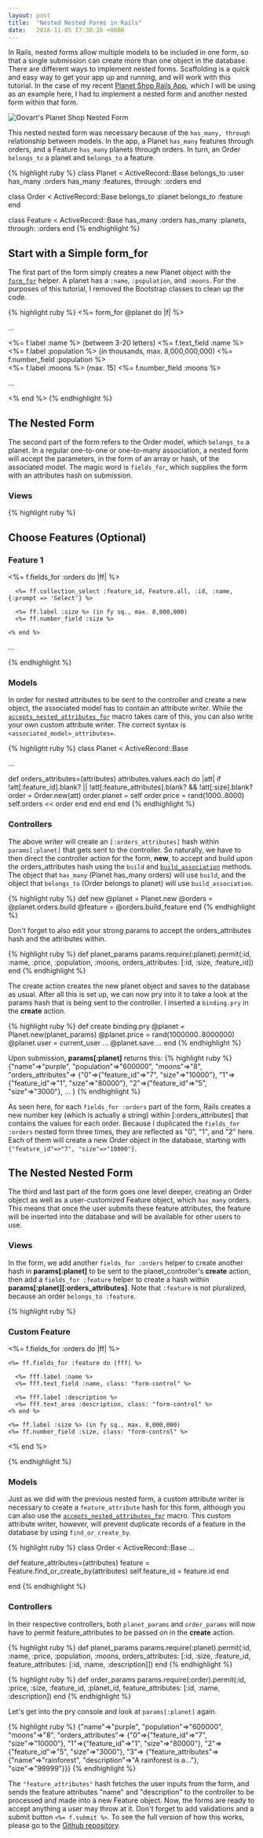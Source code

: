 ```yaml
---
layout: post
title:  "Nested Nested Forms in Rails"
date:   2016-11-05 17:30:26 +0000
---
```



In Rails, nested forms allow multiple models to be included in one form, so that a single submission can create more than one object in the database. There are different ways to implement nested forms. Scaffolding is a quick and easy way to get your app up and running, and will work with this tutorial. In the case of my recent [Planet Shop Rails App](https://github.com/auranbuckles/oovarts-planet-shop-at-the-end-of-the-universe), which I will be using as an example here, I had to implement a nested form and another nested form within that form.

![Oovart's Planet Shop Nested Form](/img/oovarts-planet-shop-2.png)

This nested nested form was necessary because of the `has_many, through` relationship between models. In the app, a Planet `has_many` features through orders, and a Feature `has_many` planets through orders. In turn, an Order `belongs_to` a planet and `belongs_to` a feature.

{% highlight ruby %}
class Planet < ActiveRecord::Base
  belongs_to :user
  has_many :orders
  has_many :features, through: :orders
end

class Order < ActiveRecord::Base
  belongs_to :planet
  belongs_to :feature
end

class Feature < ActiveRecord::Base
  has_many :orders
  has_many :planets, through: :orders
end
{% endhighlight %}

## Start with a Simple form_for

The first part of the form simply creates a new Planet object with the [`form_for`](http://api.rubyonrails.org/classes/ActionView/Helpers/FormHelper.html#method-i-form_for) helper. A planet has a `:name`, `:population`, and `:moons`. For the purposes of this tutorial, I removed the Bootstrap classes to clean up the code.

{% highlight ruby %}
<%= form_for @planet do |f| %>

  ...

  <div>
    <%= f.label :name %> (between 3-20 letters)
    <%= f.text_field :name %>
  </div>

  <div>
    <%= f.label :population %> (in thousands, max. 8,000,000,000)
    <%= f.number_field :population %>
  </div>

  <div>
    <%= f.label :moons %> (max. 15)
    <%= f.number_field :moons %>
  </div>

  ...

<% end %>
{% endhighlight %}

## The Nested Form

The second part of the form refers to the Order model, which `belongs_to` a planet. In a regular one-to-one or one-to-many association, a nested form will accept the parameters, in the form of an array or hash, of the associated model. The magic word is `fields_for`, which supplies the form with an attributes hash on submission.

### Views

{% highlight ruby %}
<h2>Choose Features (Optional)</h2>

  <h3>Feature 1</h3>
    <%= f.fields_for :orders do |ff| %>

      <%= ff.collection_select :feature_id, Feature.all, :id, :name, {:prompt => 'Select'} %>

      <%= ff.label :size %> (in fy sq., max. 8,000,000)
      <%= ff.number_field :size %>

    <% end %>

  ...
	
  </div>
{% endhighlight %}

### Models

In order for nested attributes to be sent to the controller and create a new object, the associated model has to contain an attribute writer. While the [`accepts_nested_attributes_for`](http://api.rubyonrails.org/classes/ActiveRecord/NestedAttributes/ClassMethods.html) macro takes care of this, you can also write your own custom attribute writer. The correct syntax is `<associated_model>_attributes=`.

{% highlight ruby %}
class Planet < ActiveRecord::Base
  
  ...
	
  def orders_attributes=(attributes)
    attributes.values.each do |att|
      if !att[:feature_id].blank? || !att[:feature_attributes].blank? && !att[:size].blank?
        order = Order.new(att)
        order.planet = self
        order.price = rand(1000..8000)
        self.orders << order
      end
    end
  end
end
{% endhighlight %}

### Controllers

The above writer will create an `[:orders_attributes]` hash within `params[:planet]` that gets sent to the controller. So naturally, we have to then direct the controller action for the form, **new**, to accept and build upon the orders_attributes hash using the `build` and [`build_association`](http://guides.rubyonrails.org/association_basics.html#belongs-to-association-reference) methods. The object that `has_many` (Planet has_many orders) will use `build`, and the object that `belongs_to` (Order belongs to planet) will use `build_association`.

{% highlight ruby %}
def new
  @planet = Planet.new
  @orders = @planet.orders.build
  @feature = @orders.build_feature
end
{% endhighlight %}

Don't forget to also edit your strong params to accept the orders_attributes hash and the attributes within.

{% highlight ruby %}
def planet_params
  params.require(:planet).permit(:id, :name, :price, :population, :moons, orders_attributes: [:id, :size, :feature_id])
end
{% endhighlight %}

The create action creates the new planet object and saves to the database as usual. After all this is set up, we can now pry into it to take a look at the params hash that is being sent to the controller. I inserted a `binding.pry` in the **create** action.

{% highlight ruby %}
def create
  binding.pry
  @planet = Planet.new(planet_params)
  @planet.price = rand(1000000..8000000)
  @planet.user = current_user
  ...
    @planet.save
  ...
end
{% endhighlight %}

Upon submission, **params[:planet]** returns this:
{% highlight ruby %}
{"name"=>"purple",
  "population"=>"600000",
  "moons"=>"8",
  "orders_attributes"=>
    {"0"=>{"feature_id"=>"7", "size"=>"10000"},
      "1"=>{"feature_id"=>"1", "size"=>"80000"},
      "2"=>{"feature_id"=>"5", "size"=>"3000"},
      ...
    }
{% endhighlight %}

As seen here, for each `fields_for :orders` part of the form, Rails creates a new number key (which is actually a string) within [:orders_attributes] that contains the values for each order. Because I duplicated the `fields_for :orders` nested form three times, they are reflected as "0", "1", and "2" here. Each of them will create a new Order object in the database, starting with `{"feature_id"=>"7", "size"=>"10000"}`. 

## The Nested Nested Form

The third and last part of the form goes one level deeper, creating an Order object as well as a user-customized Feature object, which `has_many` orders. This means that once the user submits these feature attributes, the feature will be inserted into the database and will be available for other users to use.

### Views

In the form, we add another `fields_for :orders` helper to create another hash in **params[:planet]** to be sent to the planet_controller's **create** action, then add a `fields_for :feature` helper to create a hash within **params[:planet][:orders_attributes]**. Note that `:feature` is not pluralized, because an order `belongs_to :feature`.

{% highlight ruby %}
<h3>Custom Feature</h3>

<div class="form-group">
  <%= f.fields_for :orders do |ff| %>

    <%= ff.fields_for :feature do |fff| %>

      <%= fff.label :name %>
      <%= fff.text_field :name, class: "form-control" %>

      <%= fff.label :description %>
      <%= fff.text_area :description, class: "form-control" %>
    <% end %>

    <%= ff.label :size %> (in fy sq., max. 8,000,000)
    <%= ff.number_field :size, class: "form-control" %>

  <% end %>
</div>
{% endhighlight %}

### Models

Just as we did with the previous nested form, a custom attribute writer is necessary to create a `feature_attribute` hash for this form, although you can also use the [`accepts_nested_attributes_for`](http://api.rubyonrails.org/classes/ActiveRecord/NestedAttributes/ClassMethods.html) macro. This custom attribute writer, however, will prevent duplicate records of a feature in the database by using `find_or_create_by`.

{% highlight ruby %}
class Order < ActiveRecord::Base
  ...

  def feature_attributes=(attributes)
    feature = Feature.find_or_create_by(attributes)
    self.feature_id = feature.id
  end

end
{% endhighlight %}

### Controllers

In their respective controllers, both `planet_params` and `order_params` will now have to permit feature_attributes to be passed on in the **create** action.

{% highlight ruby %}
def planet_params
  params.require(:planet).permit(:id, :name, :price, :population, :moons, orders_attributes: [:id, :size, :feature_id, feature_attributes: [:id, :name, :description]])
end
{% endhighlight %}

{% highlight ruby %}
def order_params
  params.require(:order).permit(:id, :price, :size, :feature_id, :planet_id, feature_attributes: [:id, :name, :description])
end
{% endhighlight %}

Let's get into the pry console and look at `params[:planet]` again.

{% highlight ruby %}
{"name"=>"purple",
  "population"=>"600000",
  "moons"=>"8",
  "orders_attributes"=>
    {"0"=>{"feature_id"=>"7", "size"=>"10000"},
      "1"=>{"feature_id"=>"1", "size"=>"80000"},
      "2"=>{"feature_id"=>"5", "size"=>"3000"},
      "3"=>
        {"feature_attributes"=>{"name"=>"rainforest", "description"=>"A rainforest is a..."},
     "size"=>"99999"}}}
{% endhighlight %}
	
The `"feature_attributes"` hash fetches the user inputs from the form, and sends the feature attributes "name" and "description" to the controller to be processed and made into a new Feature object. Now, the forms are ready to accept anything a user may throw at it. Don't forget to add validations and a submit button `<%= f.submit %>`. To see the full version of how this works, please go to the [Github repository](https://github.com/auranbuckles/oovarts-planet-shop-at-the-end-of-the-universe).
